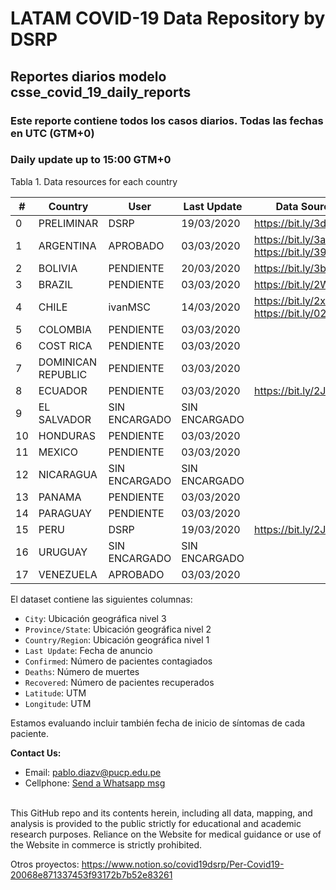 # LATAM COVID-19 Data Repository by DSRP

## Reportes diarios modelo csse_covid_19_daily_reports

### Este reporte contiene todos los casos diarios. Todas las fechas en UTC (GTM+0)

### Daily update up to 15:00 GTM+0

Tabla 1. Data resources for each country

| # | Country | User | Last Update | Data Sources
| --- | --- | --- | --- | ---
| 0 | PRELIMINAR | DSRP | 19/03/2020 | https://bit.ly/3dhKwSV
| 1 | ARGENTINA | APROBADO | 03/03/2020 | https://bit.ly/3aabv0y https://bit.ly/394NsPy
| 2 | BOLIVIA | PENDIENTE | 20/03/2020 | https://bit.ly/3bh1qz6
| 3 | BRAZIL | PENDIENTE | 03/03/2020 | https://bit.ly/2WuChNd
| 4 | CHILE | ivanMSC | 14/03/2020 | https://bit.ly/2xWXhlH https://bit.ly/02Jg6JDf
| 5 | COLOMBIA | PENDIENTE | 03/03/2020 |
| 6 | COST RICA | PENDIENTE | 03/03/2020 |
| 7 | DOMINICAN REPUBLIC | PENDIENTE | 03/03/2020 |
| 8 | ECUADOR | PENDIENTE | 03/03/2020 | https://bit.ly/2J3ompB
| 9 | EL SALVADOR | SIN ENCARGADO | SIN ENCARGADO |
| 10 | HONDURAS | PENDIENTE | 03/03/2020 |
| 11 | MEXICO | PENDIENTE | 03/03/2020 |
| 12 | NICARAGUA | SIN ENCARGADO | SIN ENCARGADO | 
| 13 | PANAMA | PENDIENTE | 03/03/2020 |
| 14 | PARAGUAY | PENDIENTE | 03/03/2020 | 
| 15 | PERU | DSRP | 19/03/2020 | https://bit.ly/2J5Wnpj
| 16 | URUGUAY | SIN ENCARGADO | SIN ENCARGADO | 
| 17 | VENEZUELA | APROBADO | 03/03/2020 | 


El dataset contiene las siguientes columnas:
* `City`: Ubicación geográfica nivel 3
* `Province/State`: Ubicación geográfica nivel 2
* `Country/Region`: Ubicación geográfica nivel 1
* `Last Update`: Fecha de anuncio
* `Confirmed`: Número de pacientes contagiados
* `Deaths`: Número de muertes
* `Recovered`: Número de pacientes recuperados
* `Latitude`: UTM
* `Longitude`: UTM

Estamos evaluando incluir también fecha de inicio de síntomas de cada paciente.


<b>Contact Us: </b><br>
* Email: pablo.diazv@pucp.edu.pe
* Cellphone: [Send a Whatsapp msg](https://api.whatsapp.com/send?phone=51938438089&text=Hi,%20I%27m%20comming%20from%20Github)
<br><br>

This GitHub repo and its contents herein, including all data, mapping, and analysis is provided to the public strictly for educational and academic research purposes. Reliance on the Website for medical guidance or use of the Website in commerce is strictly prohibited.


Otros proyectos:
https://www.notion.so/covid19dsrp/Per-Covid19-20068e871337453f93172b7b52e83261